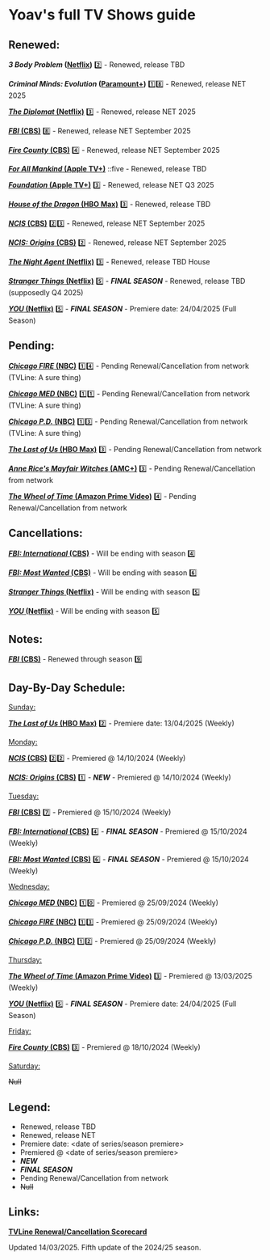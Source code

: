 # Yoav's full TV Shows guide

## Renewed:
**_3 Body Problem_ ([Netflix](https://www.netflix.com/title/81024821))** :two: - Renewed, release TBD

**_Criminal Minds: Evolution_ ([Paramount+](https://www.paramountplus.com/shows/criminal_minds))** :one::eight: - Renewed, release NET 2025

[**_The Diplomat_ (Netflix)**](https://www.netflix.com/title/81288983) :three: - Renewed, release NET 2025

[**_FBI_ (CBS)**](https://www.cbs.com/shows/fbi) :eight: - Renewed, release NET September 2025

[**_Fire County_ (CBS)**](https://www.cbs.com/shows/fire-country) :four: - Renewed, release NET September 2025

[**_For All Mankind_ (Apple TV+)**](https://tv.apple.com/show/for-all-mankind/umc.cmc.6wsi780sz5tdbqcf11k76mkp7) ::five - Renewed, release TBD

[**_Foundation_ (Apple TV+)**](https://tv.apple.com/show/foundation/umc.cmc.5983fipzqbicvrve6jdfep4x3) :three: - Renewed, release NET Q3 2025

[**_House of the Dragon_ (HBO Max)**](https://www.max.com/shows/house-of-the-dragon/c68e69d7-9317-428a-a615-cdf8fe5a2e06) :three: - Renewed, release TBD

[**_NCIS_ (CBS)**](https://www.cbs.com/shows/ncis) :two::three: - Renewed, release NET September 2025

[**_NCIS: Origins_ (CBS)**](https://www.cbs.com/shows/ncis-origins) :two: - Renewed, release NET September 2025

[**_The Night Agent_ (Netflix)**](https://www.netflix.com/title/81450827) :three: - Renewed, release TBD House

[**_Stranger Things_ (Netflix)**](https://www.netflix.com/title/80057281) :five: - **_FINAL SEASON_** - Renewed, release TBD (supposedly Q4 2025)

[**_YOU_ (Netflix)**](https://www.netflix.com/title/80211991) :five: - **_FINAL SEASON_** - Premiere date: 24/04/2025 (Full Season)

## Pending:
[**_Chicago FIRE_ (NBC)**](https://www.nbc.com/chicago-fire) :one::four: - Pending Renewal/Cancellation from network (TVLine: A sure thing)

[**_Chicago MED_ (NBC)**](https://www.nbc.com/chicago-med) :one::one: - Pending Renewal/Cancellation from network (TVLine: A sure thing)

[**_Chicago P.D._ (NBC)**](https://www.nbc.com/chicago-pd) :one::three: - Pending Renewal/Cancellation from network (TVLine: A sure thing)

[**_The Last of Us_ (HBO Max)**](https://www.max.com/shows/last-of-us/93ba22b1-833e-47ba-ae94-8ee7b9eefa9a) :three: - Pending Renewal/Cancellation from network

[**_Anne Rice's Mayfair Witches_ (AMC+)**](https://www.amc.com/shows/mayfair-witches--1059404) :three: - Pending Renewal/Cancellation from network

[**_The Wheel of Time_ (Amazon Prime Video)**](https://www.amazon.com/dp/B09F5WS2B5) :four: - Pending Renewal/Cancellation from network

## Cancellations:
[**_FBI: International_ (CBS)**](https://www.cbs.com/shows/fbi-international) - Will be ending with season :four:

[**_FBI: Most Wanted_ (CBS)**](https://www.cbs.com/shows/fbi-most-wanted) - Will be ending with season :six:

[**_Stranger Things_ (Netflix)**](https://www.netflix.com/title/80057281) - Will be ending with season :five:

[**_YOU_ (Netflix)**](https://www.netflix.com/title/80211991) - Will be ending with season :five:

## Notes:
[**_FBI_ (CBS)**](https://www.cbs.com/shows/fbi) - Renewed through season :nine:

## Day-By-Day Schedule:

<ins>Sunday:</ins>

[**_The Last of Us_ (HBO Max)**](https://www.max.com/shows/last-of-us/93ba22b1-833e-47ba-ae94-8ee7b9eefa9a) :two: - Premiere date: 13/04/2025 (Weekly)


<ins>Monday:</ins>

[**_NCIS_ (CBS)**](https://www.cbs.com/shows/ncis) :two::two: - Premiered @ 14/10/2024 (Weekly)

[**_NCIS: Origins_ (CBS)**](https://www.cbs.com/shows/ncis-origins) :one: - **_NEW_** - Premiered @ 14/10/2024 (Weekly)


<ins>Tuesday:</ins>

[**_FBI_ (CBS)**](https://www.cbs.com/shows/fbi) :seven: - Premiered @ 15/10/2024 (Weekly)

[**_FBI: International_ (CBS)**](https://www.cbs.com/shows/fbi-international) :four: - **_FINAL SEASON_** - Premiered @ 15/10/2024 (Weekly)

[**_FBI: Most Wanted_ (CBS)**](https://www.cbs.com/shows/fbi-most-wanted) :six: - **_FINAL SEASON_** - Premiered @ 15/10/2024 (Weekly)


<ins>Wednesday:</ins>

[**_Chicago MED_ (NBC)**](https://www.nbc.com/chicago-med) :one::zero: - Premiered @ 25/09/2024 (Weekly)

[**_Chicago FIRE_ (NBC)**](https://www.nbc.com/chicago-fire) :one::three: - Premiered @ 25/09/2024 (Weekly)

[**_Chicago P.D._ (NBC)**](https://www.nbc.com/chicago-pd) :one::two: - Premiered @ 25/09/2024 (Weekly)


<ins>Thursday:</ins>

[**_The Wheel of Time_ (Amazon Prime Video)**](https://www.amazon.com/dp/B09F5WS2B5) :three: - Premiered @ 13/03/2025 (Weekly)

[**_YOU_ (Netflix)**](https://www.netflix.com/title/80211991) :five: - **_FINAL SEASON_** - Premiere date: 24/04/2025 (Full Season)


<ins>Friday:</ins>

[**_Fire County_ (CBS)**](https://www.cbs.com/shows/fire-country) :three: - Premiered @ 18/10/2024 (Weekly)


<ins>Saturday:</ins>

~~Null~~

## Legend:
* Renewed, release TBD
* Renewed, release NET <time estimate>
* Premiere date: <date of series/season premiere>
* Premiered @ <date of series/season premiere>
* **_NEW_**
* **_FINAL SEASON_**
* Pending Renewal/Cancellation from network
* ~~Null~~

## Links:

[**TVLine Renewal/Cancellation Scorecard**](https://tvline.com/lists/canceled-renewed-tv-shows-2025-scorecard/abc-911-greys-anatomy-doctor-odyssey/)

Updated 14/03/2025.
Fifth update of the 2024/25 season.

